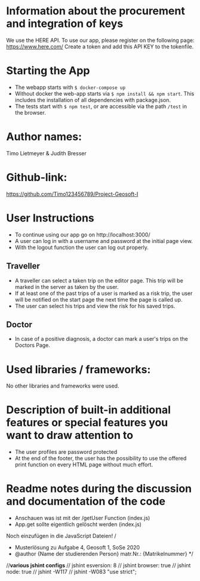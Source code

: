 # Information about the procurement and integration of keys
We use the HERE API. To use our app, please register on the following page: https://www.here.com/ 
Create a token and add this API KEY to the tokenfile.

# Starting the App
- The webapp starts with `$ docker-compose up`
- Without docker the web-app starts via `$ npm install && npm start`. This includes the installation of all dependencies with package.json.
- The tests start with `$ npm test`, or are accessible via the path `/test` in the browser.

# Author names: 
Timo Lietmeyer & Judith Bresser

# Github-link: 
https://github.com/Timo123456789/Project-Geosoft-I

# User Instructions
- To continue using our app go on http://localhost:3000/
- A user can log in with a username and password at the initial page view.
- With the logout function the user can log out properly.

## Traveller
- A traveller can select a taken trip on the editor page. This trip will be marked in the server as taken by the user.
- If at least one of the past trips of a user is marked as a risk trip, the user will be notified on the start page the next time the page is called up.
- The user can select his trips and view the risk for his saved trips.

## Doctor
- In case of a positive diagnosis, a doctor can mark a user's trips on the Doctors Page.

# Used libraries / frameworks: 
No other libraries and frameworks were used.

# Description of built-in additional features or special features you want to draw attention to
- The user profiles are password protected
- At the end of the footer, the user has the possibility to use the offered print function on every HTML page without much effort.

# Readme notes during the discussion and documentation of the code
-	Anschauen was ist mit der /getUser Function (index.js)
-	App.get sollte eigentlich gelöscht werden (index.js)

Noch einzufügen in die JavaScript Dateien!
/
* Musterlösung zu Aufgabe 4, Geosoft 1, SoSe 2020
* @author {Name der studierenden Person}   matr.Nr.: {Matrikelnummer}
*/

//**various jshint configs**
// jshint esversion: 8
// jshint browser: true
// jshint node: true
// jshint -W117
// jshint -W083
"use strict";
